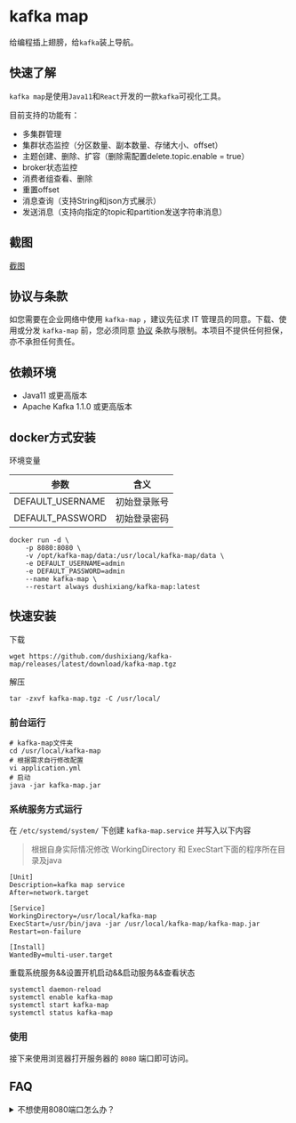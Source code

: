 # kafka map

给编程插上翅膀，给`kafka`装上导航。

## 快速了解

`kafka map`是使用`Java11`和`React`开发的一款`kafka`可视化工具。

目前支持的功能有：

- 多集群管理
- 集群状态监控（分区数量、副本数量、存储大小、offset）
- 主题创建、删除、扩容（删除需配置delete.topic.enable = true）
- broker状态监控
- 消费者组查看、删除
- 重置offset
- 消息查询（支持String和json方式展示）
- 发送消息（支持向指定的topic和partition发送字符串消息）

## 截图

[截图](docs/screenshot.md)

## 协议与条款

如您需要在企业网络中使用 `kafka-map` ，建议先征求 IT 管理员的同意。下载、使用或分发 `kafka-map` 前，您必须同意 [协议](./LICENSE) 条款与限制。本项目不提供任何担保，亦不承担任何责任。

## 依赖环境

- Java11 或更高版本
- Apache Kafka 1.1.0 或更高版本

## docker方式安装

环境变量

| 参数  | 含义  |
|---|---|
| DEFAULT_USERNAME |  初始登录账号 |
| DEFAULT_PASSWORD |  初始登录密码 |

```shell
docker run -d \
    -p 8080:8080 \
    -v /opt/kafka-map/data:/usr/local/kafka-map/data \
    -e DEFAULT_USERNAME=admin
    -e DEFAULT_PASSWORD=admin
    --name kafka-map \
    --restart always dushixiang/kafka-map:latest
```

## 快速安装

下载
```shell
wget https://github.com/dushixiang/kafka-map/releases/latest/download/kafka-map.tgz
```

解压
```shell
tar -zxvf kafka-map.tgz -C /usr/local/
```

### 前台运行
```shell
# kafka-map文件夹
cd /usr/local/kafka-map
# 根据需求自行修改配置
vi application.yml
# 启动
java -jar kafka-map.jar 
```

### 系统服务方式运行

在 `/etc/systemd/system/` 下创建 `kafka-map.service` 并写入以下内容

> 根据自身实际情况修改 WorkingDirectory 和 ExecStart下面的程序所在目录及java
```shell
[Unit]
Description=kafka map service
After=network.target

[Service]
WorkingDirectory=/usr/local/kafka-map
ExecStart=/usr/bin/java -jar /usr/local/kafka-map/kafka-map.jar
Restart=on-failure

[Install]
WantedBy=multi-user.target
```

重载系统服务&&设置开机启动&&启动服务&&查看状态

```shell
systemctl daemon-reload
systemctl enable kafka-map
systemctl start kafka-map
systemctl status kafka-map
```

### 使用

接下来使用浏览器打开服务器的 `8080` 端口即可访问。

## FAQ

<details>
    <summary>不想使用8080端口怎么办？</summary>

在启动命令上增加 `--server.port=1234` 即可修改端口为 `1234`。

```shell
# 示例
java -jar kafka-map.jar --server.port=1234
```
</details>